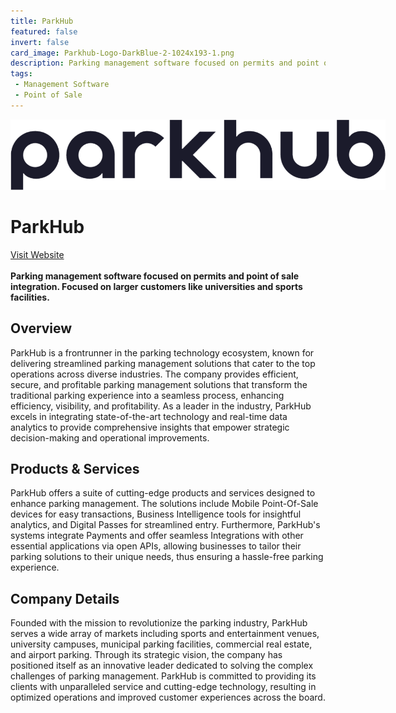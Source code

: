 ```yaml
---
title: ParkHub
featured: false
invert: false
card_image: Parkhub-Logo-DarkBlue-2-1024x193-1.png
description: Parking management software focused on permits and point of sale integration. Focused on larger customers like universities and sports facilities.
tags: 
 - Management Software
 - Point of Sale
---
```


<div align="center">
<a href="https://parkhub.com/">
<img src="Parkhub-Logo-DarkBlue-2-1024x193-1.png" alt="Logo" style="min-width: 200px; max-width: 600px; height: auto;" >
</a>
</div>

# ParkHub
<a href="https://parkhub.com/">Visit Website</a>
<br>
<br>
**Parking management software focused on permits and point of sale integration. Focused on larger customers like universities and sports facilities.**

## Overview
ParkHub is a frontrunner in the parking technology ecosystem, known for delivering streamlined parking management solutions that cater to the top operations across diverse industries. The company provides efficient, secure, and profitable parking management solutions that transform the traditional parking experience into a seamless process, enhancing efficiency, visibility, and profitability. As a leader in the industry, ParkHub excels in integrating state-of-the-art technology and real-time data analytics to provide comprehensive insights that empower strategic decision-making and operational improvements.
## Products & Services 
ParkHub offers a suite of cutting-edge products and services designed to enhance parking management. The solutions include Mobile Point-Of-Sale devices for easy transactions, Business Intelligence tools for insightful analytics, and Digital Passes for streamlined entry. Furthermore, ParkHub's systems integrate Payments and offer seamless Integrations with other essential applications via open APIs, allowing businesses to tailor their parking solutions to their unique needs, thus ensuring a hassle-free parking experience.
## Company Details 
Founded with the mission to revolutionize the parking industry, ParkHub serves a wide array of markets including sports and entertainment venues, university campuses, municipal parking facilities, commercial real estate, and airport parking. Through its strategic vision, the company has positioned itself as an innovative leader dedicated to solving the complex challenges of parking management. ParkHub is committed to providing its clients with unparalleled service and cutting-edge technology, resulting in optimized operations and improved customer experiences across the board.


